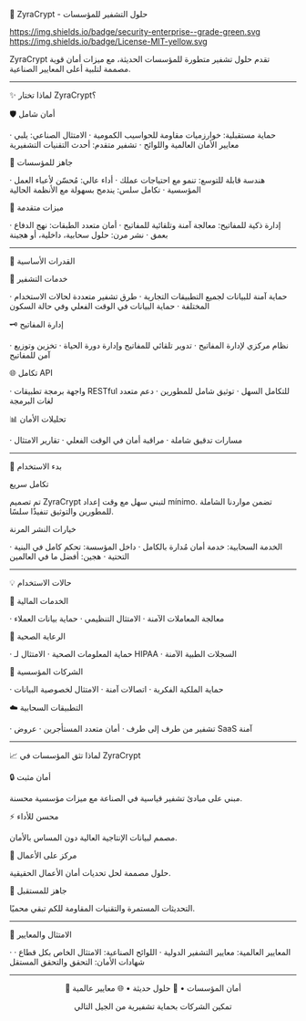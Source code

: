 🔐 ZyraCrypt - حلول التشفير للمؤسسات

https://img.shields.io/badge/security-enterprise--grade-green.svg
https://img.shields.io/badge/License-MIT-yellow.svg

ZyraCrypt تقدم حلول تشفير متطورة للمؤسسات الحديثة، مع ميزات أمان قوية مصممة لتلبية أعلى المعايير الصناعية.

---

✨ لماذا تختار ZyraCrypt؟

🛡️ أمان شامل

· حماية مستقبلية: خوارزميات مقاومة للحواسيب الكمومية
· الامتثال الصناعي: يلبي معايير الأمان العالمية واللوائح
· تشفير متقدم: أحدث التقنيات التشفيرية

💼 جاهز للمؤسسات

· هندسة قابلة للتوسع: تنمو مع احتياجات عملك
· أداء عالي: مُحسّن لأعباء العمل المؤسسية
· تكامل سلس: يندمج بسهولة مع الأنظمة الحالية

🔧 ميزات متقدمة

· إدارة ذكية للمفاتيح: معالجة آمنة وتلقائية للمفاتيح
· أمان متعدد الطبقات: نهج الدفاع بعمق
· نشر مرن: حلول سحابية، داخلية، أو هجينة

---

🎯 القدرات الأساسية

🔐 خدمات التشفير

· حماية آمنة للبيانات لجميع التطبيقات التجارية
· طرق تشفير متعددة لحالات الاستخدام المختلفة
· حماية البيانات في الوقت الفعلي وفي حالة السكون

🗝️ إدارة المفاتيح

· نظام مركزي لإدارة المفاتيح
· تدوير تلقائي للمفاتيح وإدارة دورة الحياة
· تخزين وتوزيع آمن للمفاتيح

🌐 تكامل API

· واجهة برمجة تطبيقات RESTful للتكامل السهل
· توثيق شامل للمطورين
· دعم متعدد لغات البرمجة

📊 تحليلات الأمان

· مسارات تدقيق شاملة
· مراقبة أمان في الوقت الفعلي
· تقارير الامتثال

---

🚀 بدء الاستخدام

تكامل سريع

تم تصميم ZyraCrypt لتبني سهل مع وقت إعداد mínimo. تضمن مواردنا الشاملة للمطورين والتوثيق تنفيذًا سلسًا.

خيارات النشر المرنة

· الخدمة السحابية: خدمة أمان مُدارة بالكامل
· داخل المؤسسة: تحكم كامل في البنية التحتية
· هجين: أفضل ما في العالمين

---

💡 حالات الاستخدام

🏦 الخدمات المالية

· معالجة المعاملات الآمنة
· الامتثال التنظيمي
· حماية بيانات العملاء

🏥 الرعاية الصحية

· حماية المعلومات الصحية
· الامتثال لـ HIPAA
· السجلات الطبية الآمنة

🏢 الشركات المؤسسية

· حماية الملكية الفكرية
· اتصالات آمنة
· الامتثال لخصوصية البيانات

☁️ التطبيقات السحابية

· تشفير من طرف إلى طرف
· أمان متعدد المستأجرين
· عروض SaaS آمنة

---

📈 لماذا تثق المؤسسات في ZyraCrypt

🔒 أمان مثبت

مبني على مبادئ تشفير قياسية في الصناعة مع ميزات مؤسسية محسنة.

⚡ محسن للأداء

مصمم لبيانات الإنتاجية العالية دون المساس بالأمان.

🎯 مركز على الأعمال

حلول مصممة لحل تحديات أمان الأعمال الحقيقية.

🔄 جاهز للمستقبل

التحديثات المستمرة والتقنيات المقاومة للكم تبقي محميًا.


---

📄 الامتثال والمعايير

· المعايير العالمية: معايير التشفير الدولية
· اللوائح الصناعية: الامتثال الخاص بكل قطاع
· شهادات الأمان: التحقق والتحقق المستقل

---

<div align="center">

🔐 أمان المؤسسات • 🚀 حلول حديثة • 🌐 معايير عالمية

تمكين الشركات بحماية تشفيرية من الجيل التالي

</div>